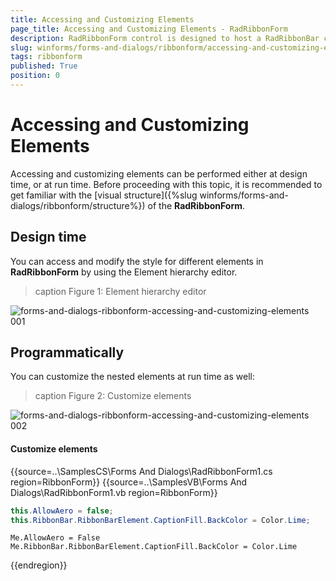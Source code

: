 ```yaml
---
title: Accessing and Customizing Elements
page_title: Accessing and Customizing Elements - RadRibbonForm
description: RadRibbonForm control is designed to host a RadRibbonBar control and mimic the Microsoft Office 2007 UI form style.
slug: winforms/forms-and-dialogs/ribbonform/accessing-and-customizing-elements
tags: ribbonform
published: True
position: 0 
---
```


# Accessing and Customizing Elements
 
Accessing and customizing elements can be performed either at design time, or at run time. Before proceeding with this topic, it is recommended to get familiar with the [visual structure]({%slug winforms/forms-and-dialogs/ribbonform/structure%}) of the __RadRibbonForm__.
      

## Design time

You can access and modify the style for different elements in __RadRibbonForm__ by using the Element hierarchy editor.
>caption Figure 1: Element hierarchy editor

![forms-and-dialogs-ribbonform-accessing-and-customizing-elements 001](images/forms-and-dialogs-ribbonform-accessing-and-customizing-elements001.png)

## Programmatically

You can customize the nested elements at run time as well:
>caption Figure 2: Customize elements

![forms-and-dialogs-ribbonform-accessing-and-customizing-elements 002](images/forms-and-dialogs-ribbonform-accessing-and-customizing-elements002.png)

#### Customize elements 

{{source=..\SamplesCS\Forms And Dialogs\RadRibbonForm1.cs region=RibbonForm}} 
{{source=..\SamplesVB\Forms And Dialogs\RadRibbonForm1.vb region=RibbonForm}} 

````C#
this.AllowAero = false;
this.RibbonBar.RibbonBarElement.CaptionFill.BackColor = Color.Lime;

````
````VB.NET
Me.AllowAero = False
Me.RibbonBar.RibbonBarElement.CaptionFill.BackColor = Color.Lime

````

{{endregion}} 
